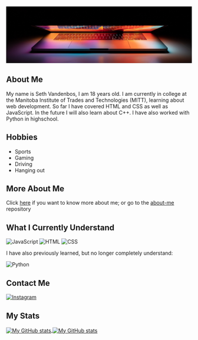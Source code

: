 ![Glowing Laptop](./assets/glowLaptop.jpg "Glowing Laptop")

## About Me
My name is Seth Vandenbos, I am 18 years old. I am currently in college at the Manitoba Institute of Trades and Technologies (MITT),
learning about web development. So far I have covered HTML and CSS as well as JavaScript. In the future I will also learn about C++.
I have also worked with Python in highschool.
## Hobbies
<ul>
  <li>
    Sports
  </li>
  <li>
    Gaming
  </li>
  <li>
    Driving
  </li>
  <li>
    Hanging out
  </li>
</ul>

## More About Me

Click [here](https://daboss02.github.io/about-me/) if you want to know more about me; or go to the [about-me](https://github.com/daBoss02/about-me) repository


## What I Currently Understand

![JavaScript](https://img.shields.io/badge/code-javascript-informational?style=for-the-badge&logo=javascript&logoColor=75EEB2&color=E683D9)
![HTML](https://img.shields.io/badge/web-html-informational?style=for-the-badge&logo=html5&logoColor=75EEB2&color=E683D9)
![CSS](https://img.shields.io/badge/web-css-informational?style=for-the-badge&logo=css3&logoColor=75EEB2&color=E683D9)

I have also previously learned, but no longer completely understand:

![Python](https://img.shields.io/badge/code-python-informational?style=for-the-badge&logo=python&logoColor=75EEB2&color=E683D9)

## Contact Me

[![Instagram](https://img.shields.io/badge/instagram-informational?style=for-the-badge&logo=instagram&logoColor=75EEB2&color=193549)](https://www.instagram.com/daboss_202/)

## My Stats

<a href="https://github.com/daBoss02">
  <img height="205px" align="center" src="https://github-readme-stats.vercel.app/api?username=daBoss02&theme=cobalt" alt="My GitHub stats" />
</a>
<a href="https://github.com/mrspecht">
  <img align="center" src="https://github-readme-stats.vercel.app/api/top-langs/?username=daBoss02&theme=cobalt&" alt="My 
  GitHub stats"/>
</a>



<!---
daBoss02/daBoss02 is a ✨ special ✨ repository because its `README.md` (this file) appears on your GitHub profile.
You can click the Preview link to take a look at your changes.
--->

